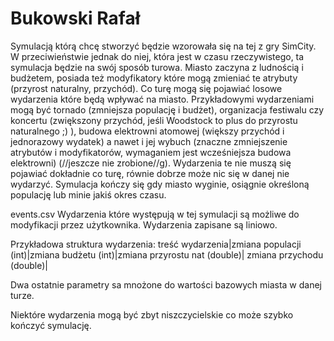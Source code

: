 # Bukowski Rafał 

Symulacją którą chcę stworzyć będzie wzorowała się na tej z gry SimCity. W przeciwieństwie jednak do niej, która jest w czasu rzeczywistego, ta symulacja będzie na swój sposób turowa. Miasto zaczyna z ludnością i budżetem, posiada też modyfikatory które mogą zmieniać te atrybuty (przyrost naturalny, przychód). Co turę mogą się pojawiać losowe wydarzenia które będą wpływać na miasto. Przykładowymi wydarzeniami mogą być tornado (zmniejsza populację i budżet), organizacja festiwalu czy koncertu (zwiększony przychód, jeśli Woodstock to plus do przyrostu naturalnego ;) ), budowa elektrowni atomowej (większy przychód i jednorazowy wydatek) a nawet i jej wybuch (znaczne zmniejszenie atrybutów i modyfikatorów, wymaganiem jest wcześniejsza budowa elektrowni) (//jeszcze nie zrobione//g). Wydarzenia te nie muszą się pojawiać dokładnie co turę, równie dobrze może nic się w danej nie wydarzyć. Symulacja kończy się gdy miasto wyginie, osiągnie określoną populację lub minie jakiś okres czasu.

events.csv
Wydarzenia które występują w tej symulacji są możliwe do modyfikacji przez użytkownika. Wydarzenia zapisane są liniowo.

Przykładowa struktura wydarzenia:
treść wydarzenia|zmiana populacji (int)|zmiana budżetu (int)|zmiana przyrostu nat (double)| zmiana przychodu (double)|

Dwa ostatnie parametry sa mnożone do wartości bazowych miasta w danej turze.

Niektóre wydarzenia mogą być zbyt niszczycielskie co może szybko kończyć symulację.